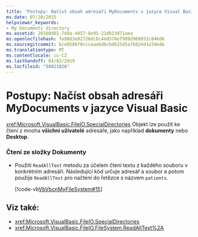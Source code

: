 ```yaml
---
title: 'Postupy: Načíst obsah adresáři MyDocuments v jazyce Visual Basic'
ms.date: 07/20/2015
helpviewer_keywords:
- My Documents directory
ms.assetid: 26560d01-7dda-4457-8e95-21db23d71aea
ms.openlocfilehash: fe98d3e92726dc6c4ed576ef989d968852c846d6
ms.sourcegitcommit: bce0586f0cccaae6d6cbd625d5a7b824d1d3de4b
ms.translationtype: MT
ms.contentlocale: cs-CZ
ms.lasthandoff: 04/02/2019
ms.locfileid: "58821826"
---
```

# <a name="how-to-retrieve-the-contents-of-the-my-documents-directory-in-visual-basic"></a>Postupy: Načíst obsah adresáři MyDocuments v jazyce Visual Basic
<xref:Microsoft.VisualBasic.FileIO.SpecialDirectories> Objekt lze použít ke čtení z mnoha **všichni uživatelé** adresáře, jako například **dokumenty** nebo **Desktop**.  
  
### <a name="to-read-from-the-my-documents-folder"></a>Čtení ze složky Dokumenty  
  
-   Použití `ReadAllText` metodu za účelem čtení textu z každého souboru v konkrétním adresáři. Následující kód určuje adresář a soubor a potom použije `ReadAllText` pro načtení do řetězce s názvem `patients`.  
  
     [!code-vb[VbVbcnMyFileSystem#15](~/samples/snippets/visualbasic/VS_Snippets_VBCSharp/VbVbcnMyFileSystem/VB/Class1.vb#15)]  
  
## <a name="see-also"></a>Viz také:

- <xref:Microsoft.VisualBasic.FileIO.SpecialDirectories>
- <xref:Microsoft.VisualBasic.FileIO.FileSystem.ReadAllText%2A>
